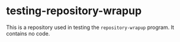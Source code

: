 # testing-repository-wrapup
This is a repository used in testing the `repository-wrapup` program. It contains no code.
